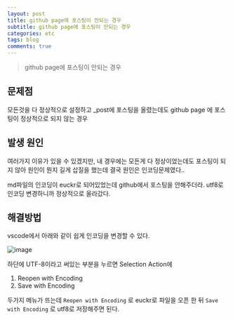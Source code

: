 ```yaml
---
layout: post
title: github page에 포스팅이 안되는 경우
subtitle: github page에 포스팅이 안되는 경우
categories: etc
tags: blog
comments: true
---
```

> github page에 포스팅이 안되는 경우

## 문제점

모든것을 다 정상적으로 설정하고 _post에 포스팅을 올렸는데도
github page 에 포스팅이 정상적으로 되지 않는 경우


## 발생 원인

여러가지 이유가 있을 수 있겠지만,
내 경우에는 모든게 다 정상이었는데도 포스팅이 되지 않아
원인이 뭔지 길게 삽질을 했는데
결국 원인은 인코딩문제였다.. 

md파일의 인코딩이 euckr로 되어있었는데 github에서 포스팅을 안해주더라. 
utf8로 인코딩 변경하니까 정상적으로 올라갔다.

## 해결방법 

vscode에서 아래와 같이 쉽게 인코딩을 변경할 수 있다.


![image](https://www.moongchi.dev/wp-content/images/2019-06-07.png)

하단에 UTF-8이라고 써있는 부분을 누르면 Selection Action에 
1. Reopen with Encoding
2. Save with Encoding

두가지 메뉴가 뜨는데 
`Reopen with Encoding` 로 euckr로 파일을 오픈 한 뒤
`Save with Encoding` 로 utf8로 저장해주면 된다. 
